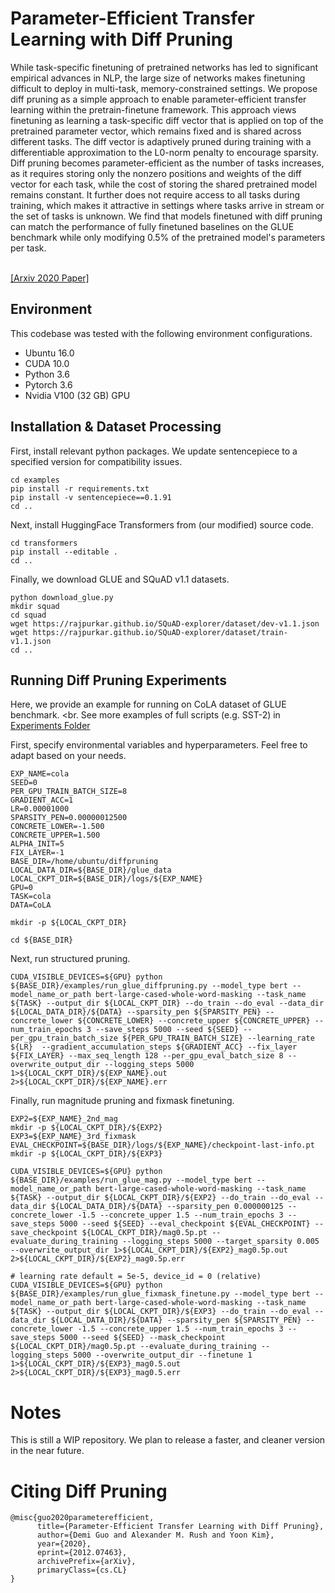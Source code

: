 # Parameter-Efficient Transfer Learning with Diff Pruning

While task-specific finetuning of pretrained networks has led to significant empirical advances in NLP, the large size of networks makes finetuning difficult to deploy in multi-task, memory-constrained settings. We propose diff pruning as a simple approach to enable parameter-efficient transfer learning within the pretrain-finetune framework. This approach views finetuning as learning a task-specific diff vector that is applied on top of the pretrained parameter vector, which remains fixed and is shared across different tasks. The diff vector is adaptively pruned during training with a differentiable approximation to the L0-norm penalty to encourage sparsity. Diff pruning becomes parameter-efficient as the number of tasks increases, as it requires storing only the nonzero positions and weights of the diff vector for each task, while the cost of storing the shared pretrained model remains constant. It further does not require access to all tasks during training, which makes it attractive in settings where tasks arrive in stream or the set of tasks is unknown. We find that models finetuned with diff pruning can match the performance of fully finetuned baselines on the GLUE benchmark while only modifying 0.5% of the pretrained model's parameters per task. <br> <br>

[[Arxiv 2020 Paper]](https://arxiv.org/abs/2012.07463)

## Environment
This codebase was tested with the following environment configurations. <br>
* Ubuntu 16.0
* CUDA 10.0
* Python 3.6
* Pytorch 3.6
* Nvidia V100 (32 GB) GPU

## Installation & Dataset Processing
First, install relevant python packages. We update sentencepiece to a specified version for compatibility issues.
```
cd examples
pip install -r requirements.txt
pip install -v sentencepiece==0.1.91
cd ..
```
Next, install HuggingFace Transformers from (our modified) source code. 
```
cd transformers
pip install --editable .
cd ..
```
Finally, we download GLUE and SQuAD v1.1 datasets.
```
python download_glue.py
mkdir squad
cd squad
wget https://rajpurkar.github.io/SQuAD-explorer/dataset/dev-v1.1.json
wget https://rajpurkar.github.io/SQuAD-explorer/dataset/train-v1.1.json
cd ..
```
## Running Diff Pruning Experiments
Here, we provide an example for running on CoLA dataset of GLUE benchmark. <br.
See more examples of full scripts (e.g. SST-2) in [Experiments Folder](https://github.com/dguo98/diff-pruning/blob/main/experiments) <br>

First, specify environmental variables and hyperparameters. Feel free to adapt based on your needs.
```
EXP_NAME=cola
SEED=0
PER_GPU_TRAIN_BATCH_SIZE=8
GRADIENT_ACC=1
LR=0.00001000
SPARSITY_PEN=0.00000012500
CONCRETE_LOWER=-1.500
CONCRETE_UPPER=1.500
ALPHA_INIT=5
FIX_LAYER=-1
BASE_DIR=/home/ubuntu/diffpruning
LOCAL_DATA_DIR=${BASE_DIR}/glue_data
LOCAL_CKPT_DIR=${BASE_DIR}/logs/${EXP_NAME}
GPU=0
TASK=cola
DATA=CoLA

mkdir -p ${LOCAL_CKPT_DIR}

cd ${BASE_DIR}
```
Next, run structured pruning.
```
CUDA_VISIBLE_DEVICES=${GPU} python ${BASE_DIR}/examples/run_glue_diffpruning.py --model_type bert --model_name_or_path bert-large-cased-whole-word-masking --task_name ${TASK} --output_dir ${LOCAL_CKPT_DIR} --do_train --do_eval --data_dir ${LOCAL_DATA_DIR}/${DATA} --sparsity_pen ${SPARSITY_PEN} --concrete_lower ${CONCRETE_LOWER} --concrete_upper ${CONCRETE_UPPER} --num_train_epochs 3 --save_steps 5000 --seed ${SEED} --per_gpu_train_batch_size ${PER_GPU_TRAIN_BATCH_SIZE} --learning_rate ${LR}  --gradient_accumulation_steps ${GRADIENT_ACC} --fix_layer ${FIX_LAYER} --max_seq_length 128 --per_gpu_eval_batch_size 8 --overwrite_output_dir --logging_steps 5000 1>${LOCAL_CKPT_DIR}/${EXP_NAME}.out 2>${LOCAL_CKPT_DIR}/${EXP_NAME}.err
```
Finally, run magnitude pruning and fixmask finetuning.
```
EXP2=${EXP_NAME}_2nd_mag
mkdir -p ${LOCAL_CKPT_DIR}/${EXP2}
EXP3=${EXP_NAME}_3rd_fixmask
EVAL_CHECKPOINT=${BASE_DIR}/logs/${EXP_NAME}/checkpoint-last-info.pt
mkdir -p ${LOCAL_CKPT_DIR}/${EXP3}

CUDA_VISIBLE_DEVICES=${GPU} python ${BASE_DIR}/examples/run_glue_mag.py --model_type bert --model_name_or_path bert-large-cased-whole-word-masking --task_name ${TASK} --output_dir ${LOCAL_CKPT_DIR}/${EXP2} --do_train --do_eval --data_dir ${LOCAL_DATA_DIR}/${DATA} --sparsity_pen 0.000000125 --concrete_lower -1.5 --concrete_upper 1.5 --num_train_epochs 3 --save_steps 5000 --seed ${SEED} --eval_checkpoint ${EVAL_CHECKPOINT} --save_checkpoint ${LOCAL_CKPT_DIR}/mag0.5p.pt --evaluate_during_training --logging_steps 5000 --target_sparsity 0.005 --overwrite_output_dir 1>${LOCAL_CKPT_DIR}/${EXP2}_mag0.5p.out 2>${LOCAL_CKPT_DIR}/${EXP2}_mag0.5p.err

# learning rate default = 5e-5, device_id = 0 (relative)
CUDA_VISIBLE_DEVICES=${GPU} python ${BASE_DIR}/examples/run_glue_fixmask_finetune.py --model_type bert --model_name_or_path bert-large-cased-whole-word-masking --task_name ${TASK} --output_dir ${LOCAL_CKPT_DIR}/${EXP3} --do_train --do_eval --data_dir ${LOCAL_DATA_DIR}/${DATA} --sparsity_pen ${SPARSITY_PEN} --concrete_lower -1.5 --concrete_upper 1.5 --num_train_epochs 3 --save_steps 5000 --seed ${SEED} --mask_checkpoint ${LOCAL_CKPT_DIR}/mag0.5p.pt --evaluate_during_training --logging_steps 5000 --overwrite_output_dir --finetune 1 1>${LOCAL_CKPT_DIR}/${EXP3}_mag0.5.out 2>${LOCAL_CKPT_DIR}/${EXP3}_mag0.5.err
```
# Notes
This is still a WIP repository. We plan to release a faster, and cleaner version in the near future. 

# Citing Diff Pruning
```
@misc{guo2020parameterefficient,
      title={Parameter-Efficient Transfer Learning with Diff Pruning}, 
      author={Demi Guo and Alexander M. Rush and Yoon Kim},
      year={2020},
      eprint={2012.07463},
      archivePrefix={arXiv},
      primaryClass={cs.CL}
}
```
